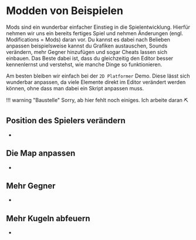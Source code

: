 # Modden von Beispielen

Mods sind ein wunderbar einfacher Einstieg in die Spielentwicklung. Hierfür nehmen wir uns ein bereits fertiges Spiel und nehmen Änderungen (engl. Modifications = Mods) daran vor. Du kannst es dabei nach Belieben anpassen beispielsweise kannst du Grafiken austauschen, Sounds verändern, mehr Gegner hinzufügen und sogar Cheats lassen sich einbauen. Das Beste dabei ist, dass du gleichzeitig den Editor besser kennenlernst und verstehst, wie manche Dinge so funktionieren.

Am besten bleiben wir einfach bei der `2D Platformer` Demo. Diese lässt sich wunderbar anpassen, da viele Elemente direkt im Editor verändert werden können, ohne dass man dabei ein Skript anpassen muss.

!!! warning "Baustelle"
    Sorry, ab hier fehlt noch einiges. Ich arbeite daran ⛏

## Position des Spielers verändern

-

## Die Map anpassen

-

## Mehr Gegner

-

## Mehr Kugeln abfeuern

-